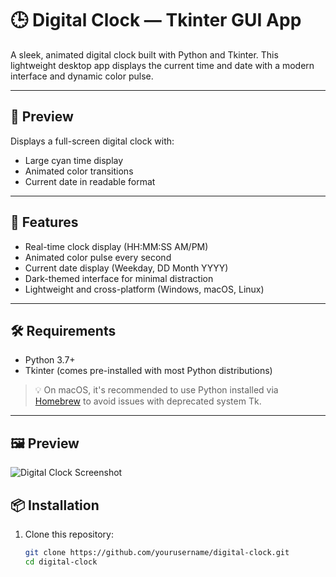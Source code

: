 # 🕒 Digital Clock — Tkinter GUI App

A sleek, animated digital clock built with Python and Tkinter. This lightweight desktop app displays the current time and date with a modern interface and dynamic color pulse.

---

## 📸 Preview

Displays a full-screen digital clock with:
- Large cyan time display
- Animated color transitions
- Current date in readable format

---

## 🚀 Features

- Real-time clock display (HH:MM:SS AM/PM)
- Animated color pulse every second
- Current date display (Weekday, DD Month YYYY)
- Dark-themed interface for minimal distraction
- Lightweight and cross-platform (Windows, macOS, Linux)

---

## 🛠️ Requirements

- Python 3.7+
- Tkinter (comes pre-installed with most Python distributions)

> 💡 On macOS, it's recommended to use Python installed via [Homebrew](https://brew.sh) to avoid issues with deprecated system Tk.

---
## 🖼️ Preview

![Digital Clock Screenshot](/Screenshot%202025-10-23%20at%204.28.47 PM.png)


## 📦 Installation

1. Clone this repository:
   ```bash
   git clone https://github.com/yourusername/digital-clock.git
   cd digital-clock
